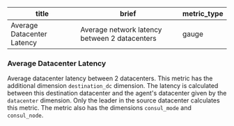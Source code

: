 title | brief | metric_type
------|-------|------------
Average Datacenter Latency | Average network latency between 2 datacenters | gauge

### Average Datacenter Latency
Average datacenter latency between 2 datacenters. This metric has the additional dimension `destination_dc` dimension. The latency is calculated between this destination datacenter and the agent's datacenter given by the `datacenter` dimension. Only the leader in the source datacenter calculates this metric. The metric also has the dimensions `consul_mode` and `consul_node`.